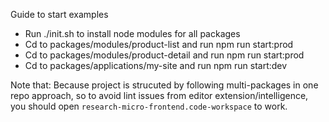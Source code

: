 Guide to start examples

- Run ./init.sh to install node modules for all packages
- Cd to packages/modules/product-list and run npm run start:prod
- Cd to packages/modules/product-detail and run npm run start:prod
- Cd to packages/applications/my-site and run npm run start:dev

Note that:
Because project is strucuted by following multi-packages in one repo approach, so to avoid lint issues from editor extension/intelligence, you should open `research-micro-frontend.code-workspace` to work.
